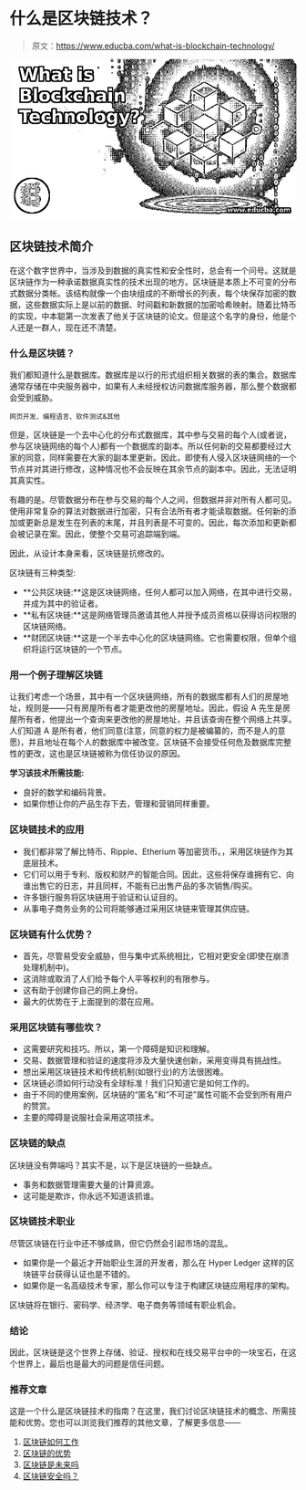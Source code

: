 # 什么是区块链技术？

> 原文：<https://www.educba.com/what-is-blockchain-technology/>

![What is Blockchain Technology](img/c7c6c1c84b127324f69c4037a1df1d34.png)



## 区块链技术简介

在这个数字世界中，当涉及到数据的真实性和安全性时，总会有一个问号。这就是区块链作为一种承诺数据真实性的技术出现的地方。区块链是本质上不可变的分布式数据分类帐。该结构就像一个由块组成的不断增长的列表，每个块保存加密的数据，这些数据实际上是以前的数据、时间戳和新数据的加密哈希映射。随着比特币的实现，中本聪第一次发表了他关于区块链的论文。但是这个名字的身份，他是个人还是一群人，现在还不清楚。

### 什么是区块链？

我们都知道什么是数据库。数据库是以行的形式组织相关数据的表的集合。数据库通常存储在中央服务器中，如果有人未经授权访问数据库服务器，那么整个数据都会受到威胁。

<small>网页开发、编程语言、软件测试&其他</small>

但是，区块链是一个去中心化的分布式数据库，其中参与交易的每个人(或者说，参与区块链网络的每个人)都有一个数据库的副本。所以任何新的交易都要经过大家的同意，同样需要在大家的副本里更新。因此，即使有人侵入区块链网络的一个节点并对其进行修改，这种情况也不会反映在其余节点的副本中。因此，无法证明其真实性。

有趣的是。尽管数据分布在参与交易的每个人之间，但数据并非对所有人都可见。使用非常复杂的算法对数据进行加密，只有合法所有者才能读取数据。任何新的添加或更新总是发生在列表的末尾，并且列表是不可变的。因此，每次添加和更新都会被记录在案。因此，使整个交易可追踪端到端。

因此，从设计本身来看，区块链是抗修改的。

区块链有三种类型:

*   **公共区块链:**这是区块链网络，任何人都可以加入网络，在其中进行交易，并成为其中的验证者。
*   **私有区块链:**这是网络管理员邀请其他人并授予成员资格以获得访问权限的区块链网络。
*   **财团区块链:**这是一个半去中心化的区块链网络。它也需要权限，但单个组织将运行区块链的一个节点。

### 用一个例子理解区块链

让我们考虑一个场景，其中有一个区块链网络，所有的数据库都有人们的房屋地址，规则是——只有房屋所有者才能更改他的房屋地址。因此，假设 A 先生是房屋所有者，他提出一个查询来更改他的房屋地址，并且该查询在整个网络上共享。人们知道 A 是所有者，他们同意(注意，同意的权力是被编纂的，而不是人的意愿)，并且地址在每个人的数据库中被改变。区块链不会接受任何危及数据库完整性的更改，这也是区块链被称为信任协议的原因。

**学习该技术所需技能:**

*   良好的数学和编码背景。
*   如果你想让你的产品生存下去，管理和营销同样重要。

### 区块链技术的应用

*   我们都非常了解比特币、Ripple、Etherium 等加密货币。，采用区块链作为其底层技术。
*   它们可以用于专利、版权和财产的智能合同。因此，这些将保存谁拥有它、向谁出售它的日志，并且同样，不能有已出售产品的多次销售/购买。
*   许多银行服务将区块链用于验证和认证目的。
*   从事电子商务业务的公司将能够通过采用区块链来管理其供应链。

### 区块链有什么优势？

*   首先，尽管易受安全威胁，但与集中式系统相比，它相对更安全(即使在崩溃处理机制中)。
*   这消除或取消了人们给予每个人平等权利的有限参与。
*   这有助于创建你自己的网上身份。
*   最大的优势在于上面提到的潜在应用。

### 采用区块链有哪些坎？

*   这需要研究和技巧。所以，第一个障碍是知识和理解。
*   交易、数据管理和验证的速度将涉及大量快速创新，采用变得具有挑战性。
*   想出采用区块链技术和传统机制(如银行业)的方法很困难。
*   区块链必须如何行动没有全球标准！我们只知道它是如何工作的。
*   由于不同的使用案例，区块链的“匿名”和“不可逆”属性可能不会受到所有用户的赞赏。
*   主要的障碍是说服社会采用这项技术。

### 区块链的缺点

区块链没有弊端吗？其实不是，以下是区块链的一些缺点。

*   事务和数据管理需要大量的计算资源。
*   这可能是欺诈，你永远不知道该抓谁。

### 区块链技术职业

尽管区块链在行业中还不够成熟，但它仍然会引起市场的混乱。

*   如果你是一个最近才开始职业生涯的开发者，那么在 Hyper Ledger 这样的区块链平台获得认证也是不错的。
*   如果你是一名高级技术专家，那么你可以专注于构建区块链应用程序的架构。

区块链将在银行、密码学、经济学、电子商务等领域有职业机会。

### 结论

因此，区块链是这个世界上存储、验证、授权和在线交易平台中的一块宝石，在这个世界上，最后也是最大的问题是信任问题。

### 推荐文章

这是一个什么是区块链技术的指南？在这里，我们讨论区块链技术的概念、所需技能和优势。您也可以浏览我们推荐的其他文章，了解更多信息——

1.  [区块链如何工作](https://www.educba.com/blockchain-works/)
2.  [区块链的优势](https://www.educba.com/advantages-of-blockchain/)
3.  [区块链是未来吗](https://www.educba.com/is-blockchain-the-future/)
4.  [区块链安全吗？](https://www.educba.com/is-blockchain-safe/)





